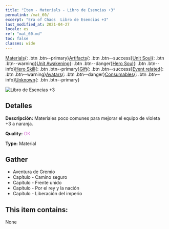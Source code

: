 ```yaml
---
title: "Item - Materials - Libro de Esencias +3"
permalink: /mat_60/
excerpt: "Era of Chaos  Libro de Esencias +3"
last_modified_at: 2021-04-27
locale: es
ref: "mat_60.md"
toc: false
classes: wide
---
```

 [Materials](/ItemsES/){: .btn .btn--primary}[Artifacts](/ItemsES/Artifacts/){: .btn .btn--success}[Unit Soul](/ItemsES/UnitSoul/){: .btn .btn--warning}[Unit Awakening](/ItemsES/UnitAwakening/){: .btn .btn--danger}[Hero Soul](/ItemsES/HeroSoul/){: .btn .btn--info}[Hero Skill](/ItemsES/HeroSkill/){: .btn .btn--primary}[Gift](/ItemsES/Gift/){: .btn .btn--success}[Event related](/ItemsES/Events/){: .btn .btn--warning}[Avatars](/ItemsES/Avatars/){: .btn .btn--danger}[Consumables](/ItemsES/Consumables/){: .btn .btn--info}[Unknown](/ItemsES/Unknown/){: .btn .btn--primary}

 ![Libro de Esencias +3](/images/t/i_cailiao_hexin2.png)

## Detalles
 **Descripción:** Materiales poco comunes para mejorar el equipo de violeta +3 a naranja.

 **Quality:** <span style="color: #DA70D6">OK</span>

 **Type:** Material

## Gather

*    Aventura de Gremio 
*    Capítulo - Camino seguro 
*    Capítulo - Frente unido 
*    Capítulo - Por el rey y la nación 
*    Capítulo - Liberación del imperio 

## This item contains:

  None

